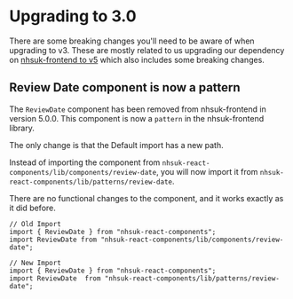 # Upgrading to 3.0

There are some breaking changes you'll need to be aware of when upgrading to v3.  These are mostly related to us upgrading our dependency on [nhsuk-frontend to v5](https://github.com/nhsuk/nhsuk-frontend/blob/main/CHANGELOG.md#500---16-march-2021) which also includes some breaking changes.

## Review Date component is now a pattern

The `ReviewDate` component has been removed from nhsuk-frontend in version 5.0.0. This component is now a `pattern` in the nhsuk-frontend library. 

The only change is that the Default import has a new path.

Instead of importing the component from `nhsuk-react-components/lib/components/review-date`, you will now import it from `nhsuk-react-components/lib/patterns/review-date`.

There are no functional changes to the component, and it works exactly as it did before.

```tsx
// Old Import
import { ReviewDate } from "nhsuk-react-components";
import ReviewDate from "nhsuk-react-components/lib/components/review-date";

// New Import
import { ReviewDate } from "nhsuk-react-components";
import ReviewDate  from "nhsuk-react-components/lib/patterns/review-date";
```


